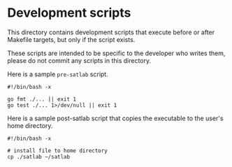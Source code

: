 # Development scripts

This directory contains development scripts that execute before
or after Makefile targets, but only if the script exists.

These scripts are intended to be specific to the developer who
writes them, please do not commit any scripts in this directory.

Here is a sample `pre-satlab` script.

```
#!/bin/bash -x

go fmt ./... || exit 1
go test ./... 1>/dev/null || exit 1
```

Here is a sample post-satlab script that copies the executable
to the user's home directory.

```
#!/bin/bash -x

# install file to home directory
cp ./satlab ~/satlab
```
